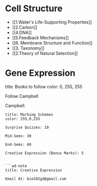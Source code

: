 # Cell Structure
- [[1.Water's Life-Supporting Properties]]
- [[2.Carbon]]
- [[4.DNA]]
- [[5.Feedback Mechanisms]]
- [[6. Membrane Structure and Function]]
- [[3. Taxonomy]]
- [[2.Theory of Natural Selection]]

# Gene Expression

title: Books to follow
color: 0, 255, 255

Follow Campbell 

Campbell:

```ad-note
title: Marking Schemes
color: 255,0,255

Surprise Quizzes: 10

Mid-Sems: 30

End-Sems: 60

Creative Expression (Bonus Marks): 5


```ad-note
title: Creative Expression

Email At: bio102gd@gmail.com

```